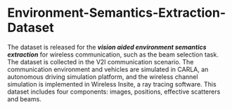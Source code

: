 # Environment-Semantics-Extraction-Dataset
The dataset is released for the ***vision aided environment semantics extraction*** for wireless communication, such as the beam selection task. The dataset is collected in the V2I communication scenario. The communication environment and vehicles are simulated in CARLA, an autonomous driving simulation platform, and the wireless channel simulation is implemented in Wireless Insite, a ray tracing software. This dataset includes four components: images, positions, effective scatterers and beams.
